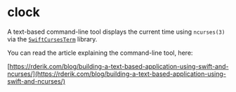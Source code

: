 # clock

A text-based command-line tool displays the current time using `ncurses(3)` via the [`SwiftCursesTerm`](https://github.com/rderik/SwiftCursesTerm) library.

You can read the article explaining the command-line tool, here:

[https://rderik.com/blog/building-a-text-based-application-using-swift-and-ncurses/](https://rderik.com/blog/building-a-text-based-application-using-swift-and-ncurses/)


